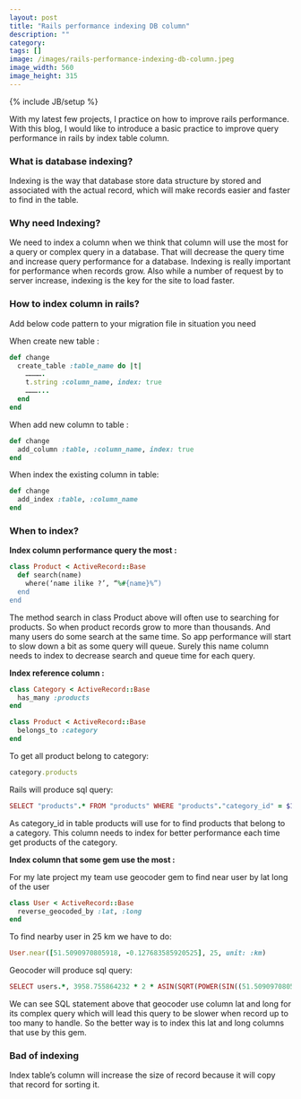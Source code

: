 ```yaml
---
layout: post
title: "Rails performance indexing DB column"
description: ""
category: 
tags: []
image: /images/rails-performance-indexing-db-column.jpeg
image_width: 560
image_height: 315
---
```

{% include JB/setup %}

With my latest few projects, I practice on how to improve rails performance. With this blog, I would like to introduce a basic practice to improve query performance in rails by index table column.

### What is database indexing?

Indexing is the way that database store data structure by stored and associated with the actual record, which will make records easier and faster to find in the table.

### Why need Indexing?

We need to index a column when we think that column will use the most for a query or complex query in a database. That will decrease the query time and increase query performance for a database. Indexing is really important for performance when records grow. Also while a number of request by to server increase, indexing is the key for  the site to load faster.

### How to index column in rails?

Add below code pattern to your migration file in situation you need

When create new table :

```ruby
def change
  create_table :table_name do |t|
    ………….
    t.string :column_name, index: true
    ………... 
  end 
end
```

When add new column to table :

```ruby
def change
  add_column :table, :column_name, index: true 
end
```

When index the existing column in table:

```ruby
def change
  add_index :table, :column_name 
end
```
### When to index?

**Index column performance query the most :**

```ruby
class Product < ActiveRecord::Base
  def search(name)
    where(‘name ilike ?’, “%#{name}%”)
  end
end
```

The method search in class Product above will often use to searching for products. So when product records grow to more than thousands. And many users do some search at the same time. So app performance will start to slow down a bit as some query will queue. Surely this name column needs to index to decrease search and queue time for each query.

**Index reference column :**
```ruby
class Category < ActiveRecord::Base
  has_many :products
end
```

```ruby
class Product < ActiveRecord::Base
  belongs_to :category
end
```

To get all product belong to category: 

```ruby
category.products
```

Rails will produce sql query:

```ruby
SELECT "products".* FROM "products" WHERE "products"."category_id" = $1  [["category_id", 1]]
```
As category_id in table products will use for to find products that belong to a category. This column needs to index for better performance each time get products of the category.

**Index column that some gem use the most :**

For my late project my team use geocoder gem to find near user by lat long of the user

```ruby
class User < ActiveRecord::Base
  reverse_geocoded_by :lat, :long
end
```

To find nearby user in 25 km we have to do:

```ruby
User.near([51.5090970805918, -0.127683585920525], 25, unit: :km)
```

Geocoder will produce sql query:

```ruby
SELECT users.*, 3958.755864232 * 2 * ASIN(SQRT(POWER(SIN((51.5090970805918 - users.lat) * PI() / 180 / 2), 2) + COS(51.5090970805918 * PI() / 180) * COS(users.lat * PI() / 180) * POWER(SIN((-0.127683585920525 - users.long) * PI() / 180 / 2), 2))) AS distance, MOD(CAST((ATAN2( ((users.long - -0.127683585920525) / 57.2957795), ((users.lat - 51.5090970805918) / 57.2957795)) * 57.2957795) + 360 AS decimal), 360) AS bearing FROM "users" WHERE (users.lat BETWEEN 51.14726762281468 AND 51.87092653836892 AND users.long BETWEEN -0.7090381098032911 AND 0.4536709379622411 AND (3958.755864232 * 2 * ASIN(SQRT(POWER(SIN((51.5090970805918 - users.lat) * PI() / 180 / 2), 2) + COS(51.5090970805918 * PI() / 180) * COS(users.lat * PI() / 180) * POWER(SIN((-0.127683585920525 - users.long) * PI() / 180 / 2), 2)))) BETWEEN 0.0 AND 25)  ORDER BY distance ASC
```
We can see SQL statement above that geocoder use column lat and long for its complex query which will lead this query to be slower when record up to too many to handle. So the better way is to index this lat and long columns that use by this gem.
### Bad of indexing
Index table’s column will increase the size of record because it will copy that record for sorting it.
